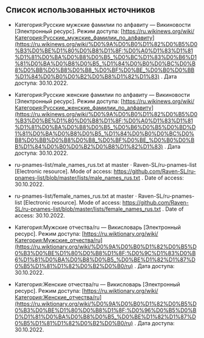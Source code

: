 ## Список использованных источников

- Категория:Русские мужские фамилии по алфавиту — Викиновости
[Электронный ресурс].
Режим доступа:
[https://ru.wikinews.org/wiki/Категория:Русские_мужские_фамилии_по_алфавиту](https://ru.wikinews.org/wiki/%D0%9A%D0%B0%D1%82%D0%B5%D0%B3%D0%BE%D1%80%D0%B8%D1%8F:%D0%A0%D1%83%D1%81%D1%81%D0%BA%D0%B8%D0%B5_%D0%BC%D1%83%D0%B6%D1%81%D0%BA%D0%B8%D0%B5_%D1%84%D0%B0%D0%BC%D0%B8%D0%BB%D0%B8%D0%B8_%D0%BF%D0%BE_%D0%B0%D0%BB%D1%84%D0%B0%D0%B2%D0%B8%D1%82%D1%83)
.
Дата доступа: 30.10.2022.

- Категория:Русские женские фамилии по алфавиту — Викиновости
[Электронный ресурс].
Режим доступа:
[https://ru.wikinews.org/wiki/Категория:Русские_женские_фамилии_по_алфавиту](https://ru.wikinews.org/wiki/%D0%9A%D0%B0%D1%82%D0%B5%D0%B3%D0%BE%D1%80%D0%B8%D1%8F:%D0%A0%D1%83%D1%81%D1%81%D0%BA%D0%B8%D0%B5_%D0%B6%D0%B5%D0%BD%D1%81%D0%BA%D0%B8%D0%B5_%D1%84%D0%B0%D0%BC%D0%B8%D0%BB%D0%B8%D0%B8_%D0%BF%D0%BE_%D0%B0%D0%BB%D1%84%D0%B0%D0%B2%D0%B8%D1%82%D1%83)
.
Дата доступа: 30.10.2022.

- ru-pnames-list/male_names_rus.txt at master · Raven-SL/ru-pnames-list
[Electronic resource].
Mode of access:
https://github.com/Raven-SL/ru-pnames-list/blob/master/lists/male_names_rus.txt
.
Date of access: 30.10.2022.

- ru-pnames-list/female_names_rus.txt at master · Raven-SL/ru-pnames-list
[Electronic resource].
Mode of access:
https://github.com/Raven-SL/ru-pnames-list/blob/master/lists/female_names_rus.txt
.
Date of access: 30.10.2022.

- Категория:Мужские отчества/ru — Викисловарь
[Электронный ресурс].
Режим доступа:
[https://ru.wiktionary.org/wiki/Категория:Мужские_отчества/ru](https://ru.wiktionary.org/wiki/%D0%9A%D0%B0%D1%82%D0%B5%D0%B3%D0%BE%D1%80%D0%B8%D1%8F:%D0%9C%D1%83%D0%B6%D1%81%D0%BA%D0%B8%D0%B5_%D0%BE%D1%82%D1%87%D0%B5%D1%81%D1%82%D0%B2%D0%B0/ru)
.
Дата доступа: 30.10.2022.

- Категория:Женские отчества/ru — Викисловарь
[Электронный ресурс].
Режим доступа:
[https://ru.wiktionary.org/wiki/Категория:Женские_отчества/ru](https://ru.wiktionary.org/wiki/%D0%9A%D0%B0%D1%82%D0%B5%D0%B3%D0%BE%D1%80%D0%B8%D1%8F:%D0%96%D0%B5%D0%BD%D1%81%D0%BA%D0%B8%D0%B5_%D0%BE%D1%82%D1%87%D0%B5%D1%81%D1%82%D0%B2%D0%B0/ru)
.
Дата доступа: 30.10.2022.
